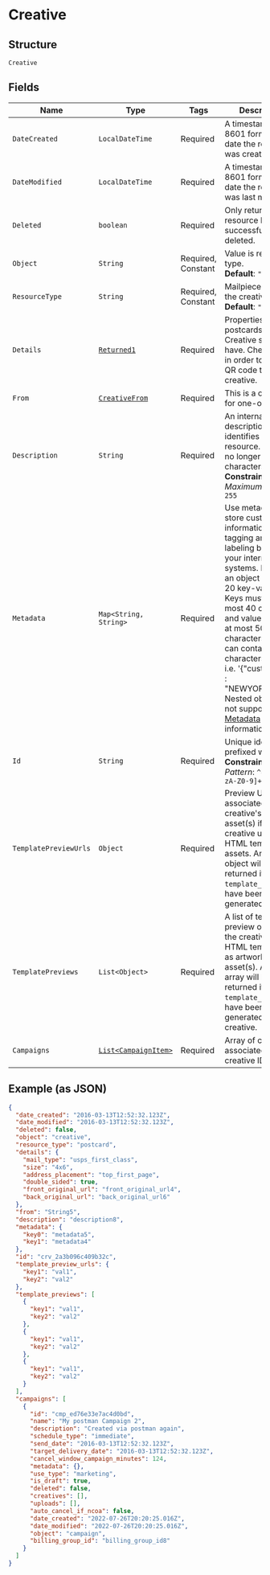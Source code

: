 
# Creative

## Structure

`Creative`

## Fields

| Name | Type | Tags | Description | Getter | Setter |
|  --- | --- | --- | --- | --- | --- |
| `DateCreated` | `LocalDateTime` | Required | A timestamp in ISO 8601 format of the date the resource was created. | LocalDateTime getDateCreated() | setDateCreated(LocalDateTime dateCreated) |
| `DateModified` | `LocalDateTime` | Required | A timestamp in ISO 8601 format of the date the resource was last modified. | LocalDateTime getDateModified() | setDateModified(LocalDateTime dateModified) |
| `Deleted` | `boolean` | Required | Only returned if the resource has been successfully deleted. | boolean getDeleted() | setDeleted(boolean deleted) |
| `Object` | `String` | Required, Constant | Value is resource type.<br>**Default**: `"creative"` | String getObject() | setObject(String object) |
| `ResourceType` | `String` | Required, Constant | Mailpiece type for the creative<br>**Default**: `"postcard"` | String getResourceType() | setResourceType(String resourceType) |
| `Details` | [`Returned1`](../../doc/models/returned-1.md) | Required | Properties that the postcards in your Creative should have. Check within in order to add a QR code to your creative. | Returned1 getDetails() | setDetails(Returned1 details) |
| `From` | [`CreativeFrom`](../../doc/models/containers/creative-from.md) | Required | This is a container for one-of cases. | CreativeFrom getFrom() | setFrom(CreativeFrom from) |
| `Description` | `String` | Required | An internal description that identifies this resource. Must be no longer than 255 characters.<br>**Constraints**: *Maximum Length*: `255` | String getDescription() | setDescription(String description) |
| `Metadata` | `Map<String, String>` | Required | Use metadata to store custom information for tagging and labeling back to your internal systems. Must be an object with up to 20 key-value pairs. Keys must be at most 40 characters and values must be at most 500 characters. Neither can contain the characters `"` and `\`. i.e. '{"customer_id" : "NEWYORK2015"}' Nested objects are not supported.  See [Metadata](#section/Metadata) for more information. | Map<String, String> getMetadata() | setMetadata(Map<String, String> metadata) |
| `Id` | `String` | Required | Unique identifier prefixed with `crv_`.<br>**Constraints**: *Pattern*: `^crv_[a-zA-Z0-9]+$` | String getId() | setId(String id) |
| `TemplatePreviewUrls` | `Object` | Required | Preview URLs associated with a creative's artwork asset(s) if the creative uses HTML templates as assets. An empty object will be returned if no `template_preview`s have been generated. | Object getTemplatePreviewUrls() | setTemplatePreviewUrls(Object templatePreviewUrls) |
| `TemplatePreviews` | `List<Object>` | Required | A list of template preview objects if the creative uses HTML template(s) as artwork asset(s). An empty array will be returned if no `template_preview`s have been generated for the creative. | List<Object> getTemplatePreviews() | setTemplatePreviews(List<Object> templatePreviews) |
| `Campaigns` | [`List<CampaignItem>`](../../doc/models/campaign-item.md) | Required | Array of campaigns associated with the creative ID | List<CampaignItem> getCampaigns() | setCampaigns(List<CampaignItem> campaigns) |

## Example (as JSON)

```json
{
  "date_created": "2016-03-13T12:52:32.123Z",
  "date_modified": "2016-03-13T12:52:32.123Z",
  "deleted": false,
  "object": "creative",
  "resource_type": "postcard",
  "details": {
    "mail_type": "usps_first_class",
    "size": "4x6",
    "address_placement": "top_first_page",
    "double_sided": true,
    "front_original_url": "front_original_url4",
    "back_original_url": "back_original_url6"
  },
  "from": "String5",
  "description": "description8",
  "metadata": {
    "key0": "metadata5",
    "key1": "metadata4"
  },
  "id": "crv_2a3b096c409b32c",
  "template_preview_urls": {
    "key1": "val1",
    "key2": "val2"
  },
  "template_previews": [
    {
      "key1": "val1",
      "key2": "val2"
    },
    {
      "key1": "val1",
      "key2": "val2"
    },
    {
      "key1": "val1",
      "key2": "val2"
    }
  ],
  "campaigns": [
    {
      "id": "cmp_ed76e33e7ac4d0bd",
      "name": "My postman Campaign 2",
      "description": "Created via postman again",
      "schedule_type": "immediate",
      "send_date": "2016-03-13T12:52:32.123Z",
      "target_delivery_date": "2016-03-13T12:52:32.123Z",
      "cancel_window_campaign_minutes": 124,
      "metadata": {},
      "use_type": "marketing",
      "is_draft": true,
      "deleted": false,
      "creatives": [],
      "uploads": [],
      "auto_cancel_if_ncoa": false,
      "date_created": "2022-07-26T20:20:25.016Z",
      "date_modified": "2022-07-26T20:20:25.016Z",
      "object": "campaign",
      "billing_group_id": "billing_group_id8"
    }
  ]
}
```

